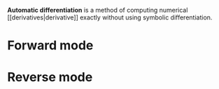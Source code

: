 **Automatic differentiation** is a method of computing numerical [[derivatives|derivative]] exactly without using symbolic differentiation.

# Forward mode

# Reverse mode